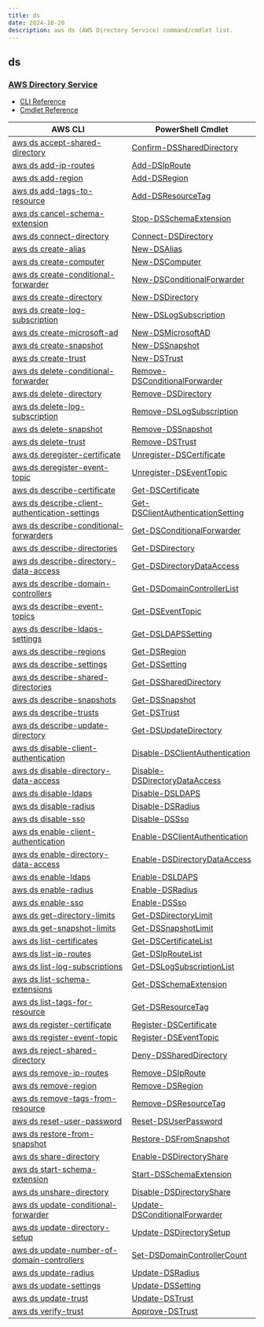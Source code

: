```yaml
---
title: ds
date: 2024-10-20
description: aws ds (AWS Directory Service) command/cmdlet list.
---
```


## ds

### [AWS Directory Service](https://aws.amazon.com/directoryservice/)

* [CLI Reference](https://awscli.amazonaws.com/v2/documentation/api/latest/reference/ds/index.html)
* [Cmdlet Reference](https://docs.aws.amazon.com/powershell/latest/reference/items/AWS_Directory_Service_cmdlets.html)

|AWS CLI|PowerShell Cmdlet|
|----|----|
|[aws ds accept-shared-directory](https://awscli.amazonaws.com/v2/documentation/api/latest/reference/ds/accept-shared-directory.html)|[Confirm-DSSharedDirectory](https://docs.aws.amazon.com/powershell/latest/reference/items/Confirm-DSSharedDirectory.html)|
|[aws ds add-ip-routes](https://awscli.amazonaws.com/v2/documentation/api/latest/reference/ds/add-ip-routes.html)|[Add-DSIpRoute](https://docs.aws.amazon.com/powershell/latest/reference/items/Add-DSIpRoute.html)|
|[aws ds add-region](https://awscli.amazonaws.com/v2/documentation/api/latest/reference/ds/add-region.html)|[Add-DSRegion](https://docs.aws.amazon.com/powershell/latest/reference/items/Add-DSRegion.html)|
|[aws ds add-tags-to-resource](https://awscli.amazonaws.com/v2/documentation/api/latest/reference/ds/add-tags-to-resource.html)|[Add-DSResourceTag](https://docs.aws.amazon.com/powershell/latest/reference/items/Add-DSResourceTag.html)|
|[aws ds cancel-schema-extension](https://awscli.amazonaws.com/v2/documentation/api/latest/reference/ds/cancel-schema-extension.html)|[Stop-DSSchemaExtension](https://docs.aws.amazon.com/powershell/latest/reference/items/Stop-DSSchemaExtension.html)|
|[aws ds connect-directory](https://awscli.amazonaws.com/v2/documentation/api/latest/reference/ds/connect-directory.html)|[Connect-DSDirectory](https://docs.aws.amazon.com/powershell/latest/reference/items/Connect-DSDirectory.html)|
|[aws ds create-alias](https://awscli.amazonaws.com/v2/documentation/api/latest/reference/ds/create-alias.html)|[New-DSAlias](https://docs.aws.amazon.com/powershell/latest/reference/items/New-DSAlias.html)|
|[aws ds create-computer](https://awscli.amazonaws.com/v2/documentation/api/latest/reference/ds/create-computer.html)|[New-DSComputer](https://docs.aws.amazon.com/powershell/latest/reference/items/New-DSComputer.html)|
|[aws ds create-conditional-forwarder](https://awscli.amazonaws.com/v2/documentation/api/latest/reference/ds/create-conditional-forwarder.html)|[New-DSConditionalForwarder](https://docs.aws.amazon.com/powershell/latest/reference/items/New-DSConditionalForwarder.html)|
|[aws ds create-directory](https://awscli.amazonaws.com/v2/documentation/api/latest/reference/ds/create-directory.html)|[New-DSDirectory](https://docs.aws.amazon.com/powershell/latest/reference/items/New-DSDirectory.html)|
|[aws ds create-log-subscription](https://awscli.amazonaws.com/v2/documentation/api/latest/reference/ds/create-log-subscription.html)|[New-DSLogSubscription](https://docs.aws.amazon.com/powershell/latest/reference/items/New-DSLogSubscription.html)|
|[aws ds create-microsoft-ad](https://awscli.amazonaws.com/v2/documentation/api/latest/reference/ds/create-microsoft-ad.html)|[New-DSMicrosoftAD](https://docs.aws.amazon.com/powershell/latest/reference/items/New-DSMicrosoftAD.html)|
|[aws ds create-snapshot](https://awscli.amazonaws.com/v2/documentation/api/latest/reference/ds/create-snapshot.html)|[New-DSSnapshot](https://docs.aws.amazon.com/powershell/latest/reference/items/New-DSSnapshot.html)|
|[aws ds create-trust](https://awscli.amazonaws.com/v2/documentation/api/latest/reference/ds/create-trust.html)|[New-DSTrust](https://docs.aws.amazon.com/powershell/latest/reference/items/New-DSTrust.html)|
|[aws ds delete-conditional-forwarder](https://awscli.amazonaws.com/v2/documentation/api/latest/reference/ds/delete-conditional-forwarder.html)|[Remove-DSConditionalForwarder](https://docs.aws.amazon.com/powershell/latest/reference/items/Remove-DSConditionalForwarder.html)|
|[aws ds delete-directory](https://awscli.amazonaws.com/v2/documentation/api/latest/reference/ds/delete-directory.html)|[Remove-DSDirectory](https://docs.aws.amazon.com/powershell/latest/reference/items/Remove-DSDirectory.html)|
|[aws ds delete-log-subscription](https://awscli.amazonaws.com/v2/documentation/api/latest/reference/ds/delete-log-subscription.html)|[Remove-DSLogSubscription](https://docs.aws.amazon.com/powershell/latest/reference/items/Remove-DSLogSubscription.html)|
|[aws ds delete-snapshot](https://awscli.amazonaws.com/v2/documentation/api/latest/reference/ds/delete-snapshot.html)|[Remove-DSSnapshot](https://docs.aws.amazon.com/powershell/latest/reference/items/Remove-DSSnapshot.html)|
|[aws ds delete-trust](https://awscli.amazonaws.com/v2/documentation/api/latest/reference/ds/delete-trust.html)|[Remove-DSTrust](https://docs.aws.amazon.com/powershell/latest/reference/items/Remove-DSTrust.html)|
|[aws ds deregister-certificate](https://awscli.amazonaws.com/v2/documentation/api/latest/reference/ds/deregister-certificate.html)|[Unregister-DSCertificate](https://docs.aws.amazon.com/powershell/latest/reference/items/Unregister-DSCertificate.html)|
|[aws ds deregister-event-topic](https://awscli.amazonaws.com/v2/documentation/api/latest/reference/ds/deregister-event-topic.html)|[Unregister-DSEventTopic](https://docs.aws.amazon.com/powershell/latest/reference/items/Unregister-DSEventTopic.html)|
|[aws ds describe-certificate](https://awscli.amazonaws.com/v2/documentation/api/latest/reference/ds/describe-certificate.html)|[Get-DSCertificate](https://docs.aws.amazon.com/powershell/latest/reference/items/Get-DSCertificate.html)|
|[aws ds describe-client-authentication-settings](https://awscli.amazonaws.com/v2/documentation/api/latest/reference/ds/describe-client-authentication-settings.html)|[Get-DSClientAuthenticationSetting](https://docs.aws.amazon.com/powershell/latest/reference/items/Get-DSClientAuthenticationSetting.html)|
|[aws ds describe-conditional-forwarders](https://awscli.amazonaws.com/v2/documentation/api/latest/reference/ds/describe-conditional-forwarders.html)|[Get-DSConditionalForwarder](https://docs.aws.amazon.com/powershell/latest/reference/items/Get-DSConditionalForwarder.html)|
|[aws ds describe-directories](https://awscli.amazonaws.com/v2/documentation/api/latest/reference/ds/describe-directories.html)|[Get-DSDirectory](https://docs.aws.amazon.com/powershell/latest/reference/items/Get-DSDirectory.html)|
|[aws ds describe-directory-data-access](https://awscli.amazonaws.com/v2/documentation/api/latest/reference/ds/describe-directory-data-access.html)|[Get-DSDirectoryDataAccess](https://docs.aws.amazon.com/powershell/latest/reference/items/Get-DSDirectoryDataAccess.html)|
|[aws ds describe-domain-controllers](https://awscli.amazonaws.com/v2/documentation/api/latest/reference/ds/describe-domain-controllers.html)|[Get-DSDomainControllerList](https://docs.aws.amazon.com/powershell/latest/reference/items/Get-DSDomainControllerList.html)|
|[aws ds describe-event-topics](https://awscli.amazonaws.com/v2/documentation/api/latest/reference/ds/describe-event-topics.html)|[Get-DSEventTopic](https://docs.aws.amazon.com/powershell/latest/reference/items/Get-DSEventTopic.html)|
|[aws ds describe-ldaps-settings](https://awscli.amazonaws.com/v2/documentation/api/latest/reference/ds/describe-ldaps-settings.html)|[Get-DSLDAPSSetting](https://docs.aws.amazon.com/powershell/latest/reference/items/Get-DSLDAPSSetting.html)|
|[aws ds describe-regions](https://awscli.amazonaws.com/v2/documentation/api/latest/reference/ds/describe-regions.html)|[Get-DSRegion](https://docs.aws.amazon.com/powershell/latest/reference/items/Get-DSRegion.html)|
|[aws ds describe-settings](https://awscli.amazonaws.com/v2/documentation/api/latest/reference/ds/describe-settings.html)|[Get-DSSetting](https://docs.aws.amazon.com/powershell/latest/reference/items/Get-DSSetting.html)|
|[aws ds describe-shared-directories](https://awscli.amazonaws.com/v2/documentation/api/latest/reference/ds/describe-shared-directories.html)|[Get-DSSharedDirectory](https://docs.aws.amazon.com/powershell/latest/reference/items/Get-DSSharedDirectory.html)|
|[aws ds describe-snapshots](https://awscli.amazonaws.com/v2/documentation/api/latest/reference/ds/describe-snapshots.html)|[Get-DSSnapshot](https://docs.aws.amazon.com/powershell/latest/reference/items/Get-DSSnapshot.html)|
|[aws ds describe-trusts](https://awscli.amazonaws.com/v2/documentation/api/latest/reference/ds/describe-trusts.html)|[Get-DSTrust](https://docs.aws.amazon.com/powershell/latest/reference/items/Get-DSTrust.html)|
|[aws ds describe-update-directory](https://awscli.amazonaws.com/v2/documentation/api/latest/reference/ds/describe-update-directory.html)|[Get-DSUpdateDirectory](https://docs.aws.amazon.com/powershell/latest/reference/items/Get-DSUpdateDirectory.html)|
|[aws ds disable-client-authentication](https://awscli.amazonaws.com/v2/documentation/api/latest/reference/ds/disable-client-authentication.html)|[Disable-DSClientAuthentication](https://docs.aws.amazon.com/powershell/latest/reference/items/Disable-DSClientAuthentication.html)|
|[aws ds disable-directory-data-access](https://awscli.amazonaws.com/v2/documentation/api/latest/reference/ds/disable-directory-data-access.html)|[Disable-DSDirectoryDataAccess](https://docs.aws.amazon.com/powershell/latest/reference/items/Disable-DSDirectoryDataAccess.html)|
|[aws ds disable-ldaps](https://awscli.amazonaws.com/v2/documentation/api/latest/reference/ds/disable-ldaps.html)|[Disable-DSLDAPS](https://docs.aws.amazon.com/powershell/latest/reference/items/Disable-DSLDAPS.html)|
|[aws ds disable-radius](https://awscli.amazonaws.com/v2/documentation/api/latest/reference/ds/disable-radius.html)|[Disable-DSRadius](https://docs.aws.amazon.com/powershell/latest/reference/items/Disable-DSRadius.html)|
|[aws ds disable-sso](https://awscli.amazonaws.com/v2/documentation/api/latest/reference/ds/disable-sso.html)|[Disable-DSSso](https://docs.aws.amazon.com/powershell/latest/reference/items/Disable-DSSso.html)|
|[aws ds enable-client-authentication](https://awscli.amazonaws.com/v2/documentation/api/latest/reference/ds/enable-client-authentication.html)|[Enable-DSClientAuthentication](https://docs.aws.amazon.com/powershell/latest/reference/items/Enable-DSClientAuthentication.html)|
|[aws ds enable-directory-data-access](https://awscli.amazonaws.com/v2/documentation/api/latest/reference/ds/enable-directory-data-access.html)|[Enable-DSDirectoryDataAccess](https://docs.aws.amazon.com/powershell/latest/reference/items/Enable-DSDirectoryDataAccess.html)|
|[aws ds enable-ldaps](https://awscli.amazonaws.com/v2/documentation/api/latest/reference/ds/enable-ldaps.html)|[Enable-DSLDAPS](https://docs.aws.amazon.com/powershell/latest/reference/items/Enable-DSLDAPS.html)|
|[aws ds enable-radius](https://awscli.amazonaws.com/v2/documentation/api/latest/reference/ds/enable-radius.html)|[Enable-DSRadius](https://docs.aws.amazon.com/powershell/latest/reference/items/Enable-DSRadius.html)|
|[aws ds enable-sso](https://awscli.amazonaws.com/v2/documentation/api/latest/reference/ds/enable-sso.html)|[Enable-DSSso](https://docs.aws.amazon.com/powershell/latest/reference/items/Enable-DSSso.html)|
|[aws ds get-directory-limits](https://awscli.amazonaws.com/v2/documentation/api/latest/reference/ds/get-directory-limits.html)|[Get-DSDirectoryLimit](https://docs.aws.amazon.com/powershell/latest/reference/items/Get-DSDirectoryLimit.html)|
|[aws ds get-snapshot-limits](https://awscli.amazonaws.com/v2/documentation/api/latest/reference/ds/get-snapshot-limits.html)|[Get-DSSnapshotLimit](https://docs.aws.amazon.com/powershell/latest/reference/items/Get-DSSnapshotLimit.html)|
|[aws ds list-certificates](https://awscli.amazonaws.com/v2/documentation/api/latest/reference/ds/list-certificates.html)|[Get-DSCertificateList](https://docs.aws.amazon.com/powershell/latest/reference/items/Get-DSCertificateList.html)|
|[aws ds list-ip-routes](https://awscli.amazonaws.com/v2/documentation/api/latest/reference/ds/list-ip-routes.html)|[Get-DSIpRouteList](https://docs.aws.amazon.com/powershell/latest/reference/items/Get-DSIpRouteList.html)|
|[aws ds list-log-subscriptions](https://awscli.amazonaws.com/v2/documentation/api/latest/reference/ds/list-log-subscriptions.html)|[Get-DSLogSubscriptionList](https://docs.aws.amazon.com/powershell/latest/reference/items/Get-DSLogSubscriptionList.html)|
|[aws ds list-schema-extensions](https://awscli.amazonaws.com/v2/documentation/api/latest/reference/ds/list-schema-extensions.html)|[Get-DSSchemaExtension](https://docs.aws.amazon.com/powershell/latest/reference/items/Get-DSSchemaExtension.html)|
|[aws ds list-tags-for-resource](https://awscli.amazonaws.com/v2/documentation/api/latest/reference/ds/list-tags-for-resource.html)|[Get-DSResourceTag](https://docs.aws.amazon.com/powershell/latest/reference/items/Get-DSResourceTag.html)|
|[aws ds register-certificate](https://awscli.amazonaws.com/v2/documentation/api/latest/reference/ds/register-certificate.html)|[Register-DSCertificate](https://docs.aws.amazon.com/powershell/latest/reference/items/Register-DSCertificate.html)|
|[aws ds register-event-topic](https://awscli.amazonaws.com/v2/documentation/api/latest/reference/ds/register-event-topic.html)|[Register-DSEventTopic](https://docs.aws.amazon.com/powershell/latest/reference/items/Register-DSEventTopic.html)|
|[aws ds reject-shared-directory](https://awscli.amazonaws.com/v2/documentation/api/latest/reference/ds/reject-shared-directory.html)|[Deny-DSSharedDirectory](https://docs.aws.amazon.com/powershell/latest/reference/items/Deny-DSSharedDirectory.html)|
|[aws ds remove-ip-routes](https://awscli.amazonaws.com/v2/documentation/api/latest/reference/ds/remove-ip-routes.html)|[Remove-DSIpRoute](https://docs.aws.amazon.com/powershell/latest/reference/items/Remove-DSIpRoute.html)|
|[aws ds remove-region](https://awscli.amazonaws.com/v2/documentation/api/latest/reference/ds/remove-region.html)|[Remove-DSRegion](https://docs.aws.amazon.com/powershell/latest/reference/items/Remove-DSRegion.html)|
|[aws ds remove-tags-from-resource](https://awscli.amazonaws.com/v2/documentation/api/latest/reference/ds/remove-tags-from-resource.html)|[Remove-DSResourceTag](https://docs.aws.amazon.com/powershell/latest/reference/items/Remove-DSResourceTag.html)|
|[aws ds reset-user-password](https://awscli.amazonaws.com/v2/documentation/api/latest/reference/ds/reset-user-password.html)|[Reset-DSUserPassword](https://docs.aws.amazon.com/powershell/latest/reference/items/Reset-DSUserPassword.html)|
|[aws ds restore-from-snapshot](https://awscli.amazonaws.com/v2/documentation/api/latest/reference/ds/restore-from-snapshot.html)|[Restore-DSFromSnapshot](https://docs.aws.amazon.com/powershell/latest/reference/items/Restore-DSFromSnapshot.html)|
|[aws ds share-directory](https://awscli.amazonaws.com/v2/documentation/api/latest/reference/ds/share-directory.html)|[Enable-DSDirectoryShare](https://docs.aws.amazon.com/powershell/latest/reference/items/Enable-DSDirectoryShare.html)|
|[aws ds start-schema-extension](https://awscli.amazonaws.com/v2/documentation/api/latest/reference/ds/start-schema-extension.html)|[Start-DSSchemaExtension](https://docs.aws.amazon.com/powershell/latest/reference/items/Start-DSSchemaExtension.html)|
|[aws ds unshare-directory](https://awscli.amazonaws.com/v2/documentation/api/latest/reference/ds/unshare-directory.html)|[Disable-DSDirectoryShare](https://docs.aws.amazon.com/powershell/latest/reference/items/Disable-DSDirectoryShare.html)|
|[aws ds update-conditional-forwarder](https://awscli.amazonaws.com/v2/documentation/api/latest/reference/ds/update-conditional-forwarder.html)|[Update-DSConditionalForwarder](https://docs.aws.amazon.com/powershell/latest/reference/items/Update-DSConditionalForwarder.html)|
|[aws ds update-directory-setup](https://awscli.amazonaws.com/v2/documentation/api/latest/reference/ds/update-directory-setup.html)|[Update-DSDirectorySetup](https://docs.aws.amazon.com/powershell/latest/reference/items/Update-DSDirectorySetup.html)|
|[aws ds update-number-of-domain-controllers](https://awscli.amazonaws.com/v2/documentation/api/latest/reference/ds/update-number-of-domain-controllers.html)|[Set-DSDomainControllerCount](https://docs.aws.amazon.com/powershell/latest/reference/items/Set-DSDomainControllerCount.html)|
|[aws ds update-radius](https://awscli.amazonaws.com/v2/documentation/api/latest/reference/ds/update-radius.html)|[Update-DSRadius](https://docs.aws.amazon.com/powershell/latest/reference/items/Update-DSRadius.html)|
|[aws ds update-settings](https://awscli.amazonaws.com/v2/documentation/api/latest/reference/ds/update-settings.html)|[Update-DSSetting](https://docs.aws.amazon.com/powershell/latest/reference/items/Update-DSSetting.html)|
|[aws ds update-trust](https://awscli.amazonaws.com/v2/documentation/api/latest/reference/ds/update-trust.html)|[Update-DSTrust](https://docs.aws.amazon.com/powershell/latest/reference/items/Update-DSTrust.html)|
|[aws ds verify-trust](https://awscli.amazonaws.com/v2/documentation/api/latest/reference/ds/verify-trust.html)|[Approve-DSTrust](https://docs.aws.amazon.com/powershell/latest/reference/items/Approve-DSTrust.html)|

